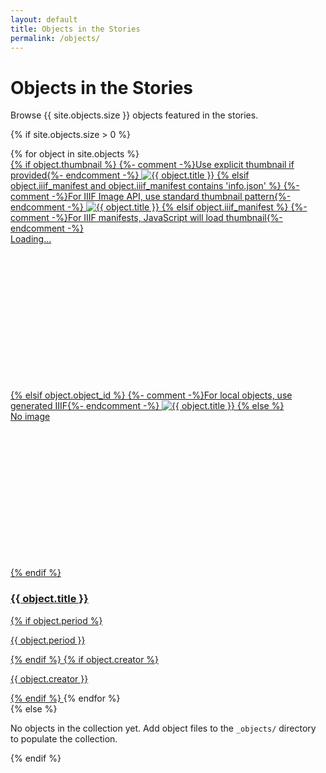 ```yaml
---
layout: default
title: Objects in the Stories
permalink: /objects/
---
```


<div class="container my-5">
  <div class="row">
    <div class="col-12">
      <h1>Objects in the Stories</h1>
      <p class="lead">Browse {{ site.objects.size }} objects featured in the stories.</p>
    </div>
  </div>

  {% if site.objects.size > 0 %}
  <div class="collection-grid">
    {% for object in site.objects %}
    <a href="{{ object.url | relative_url }}" class="collection-item">
      <div class="collection-item-image" {% if object.iiif_manifest %}data-iiif-manifest="{{ object.iiif_manifest }}"{% endif %}>
        {% if object.thumbnail %}
        {%- comment -%}Use explicit thumbnail if provided{%- endcomment -%}
        <img src="{{ object.thumbnail | relative_url }}" alt="{{ object.title }}">
        {% elsif object.iiif_manifest and object.iiif_manifest contains 'info.json' %}
        {%- comment -%}For IIIF Image API, use standard thumbnail pattern{%- endcomment -%}
        <img src="{{ object.iiif_manifest | replace: 'info.json', 'full/!400,400/0/default.jpg' }}" alt="{{ object.title }}" class="iiif-thumbnail">
        {% elsif object.iiif_manifest %}
        {%- comment -%}For IIIF manifests, JavaScript will load thumbnail{%- endcomment -%}
        <div class="manifest-thumbnail-placeholder bg-light d-flex align-items-center justify-content-center" style="height: 250px;">
          <span class="text-muted">Loading...</span>
        </div>
        {% elsif object.object_id %}
        {%- comment -%}For local objects, use generated IIIF{%- endcomment -%}
        <img src="{{ '/iiif/objects/' | append: object.object_id | append: '/full/!400,400/0/default.jpg' | relative_url }}" alt="{{ object.title }}">
        {% else %}
        <div class="placeholder-image bg-secondary d-flex align-items-center justify-content-center" style="height: 250px;">
          <span class="text-white">No image</span>
        </div>
        {% endif %}
      </div>
      <h3>{{ object.title }}</h3>
      {% if object.period %}
      <p class="text-muted mb-0">{{ object.period }}</p>
      {% endif %}
      {% if object.creator %}
      <p class="text-muted mb-0">{{ object.creator }}</p>
      {% endif %}
    </a>
    {% endfor %}
  </div>
  {% else %}
  <div class="row">
    <div class="col-12">
      <div class="alert alert-info">
        <p class="mb-0">No objects in the collection yet. Add object files to the <code>_objects/</code> directory to populate the collection.</p>
      </div>
    </div>
  </div>
  {% endif %}
</div>

<script>
/**
 * Load thumbnails from IIIF manifests
 */
document.addEventListener('DOMContentLoaded', function() {
  // Find all collection items with manifest URLs
  const items = document.querySelectorAll('.collection-item-image[data-iiif-manifest]');

  items.forEach(function(item) {
    const manifestUrl = item.getAttribute('data-iiif-manifest');

    // Skip if not a manifest.json (Image API handled in template)
    if (!manifestUrl.includes('manifest.json')) {
      return;
    }

    // Fetch manifest to extract thumbnail
    fetch(manifestUrl)
      .then(response => response.json())
      .then(manifest => {
        let thumbnailUrl = null;

        // Try different IIIF Presentation API versions
        if (manifest.thumbnail) {
          // IIIF Presentation 3.0
          if (Array.isArray(manifest.thumbnail)) {
            thumbnailUrl = manifest.thumbnail[0].id || manifest.thumbnail[0]['@id'];
          } else if (typeof manifest.thumbnail === 'object') {
            thumbnailUrl = manifest.thumbnail.id || manifest.thumbnail['@id'];
          } else if (typeof manifest.thumbnail === 'string') {
            thumbnailUrl = manifest.thumbnail;
          }
        } else if (manifest.sequences && manifest.sequences[0]) {
          // IIIF Presentation 2.0 - check sequences
          const firstCanvas = manifest.sequences[0].canvases && manifest.sequences[0].canvases[0];
          if (firstCanvas && firstCanvas.thumbnail) {
            if (typeof firstCanvas.thumbnail === 'object') {
              thumbnailUrl = firstCanvas.thumbnail['@id'] || firstCanvas.thumbnail.id;
            } else {
              thumbnailUrl = firstCanvas.thumbnail;
            }
          }
        } else if (manifest.items && manifest.items[0]) {
          // IIIF Presentation 3.0 - check items
          const firstCanvas = manifest.items[0];
          if (firstCanvas.thumbnail) {
            if (Array.isArray(firstCanvas.thumbnail)) {
              thumbnailUrl = firstCanvas.thumbnail[0].id;
            } else {
              thumbnailUrl = firstCanvas.thumbnail.id;
            }
          }
        }

        // If we found a thumbnail, replace placeholder
        if (thumbnailUrl) {
          const img = document.createElement('img');
          img.src = thumbnailUrl;
          img.alt = item.closest('.collection-item').querySelector('h3').textContent;
          img.className = 'iiif-thumbnail';

          // Replace placeholder
          const placeholder = item.querySelector('.manifest-thumbnail-placeholder');
          if (placeholder) {
            placeholder.replaceWith(img);
          }
        } else {
          console.warn('No thumbnail found in manifest:', manifestUrl);
        }
      })
      .catch(error => {
        console.error('Error loading manifest thumbnail:', manifestUrl, error);
        // Show error placeholder
        const placeholder = item.querySelector('.manifest-thumbnail-placeholder');
        if (placeholder) {
          placeholder.innerHTML = '<span class="text-danger">Failed to load</span>';
        }
      });
  });
});
</script>
